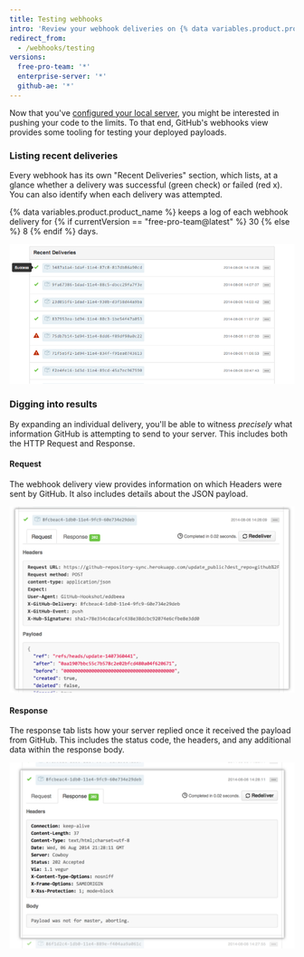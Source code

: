 ```yaml
---
title: Testing webhooks
intro: 'Review your webhook deliveries on {% data variables.product.prodname_dotcom %}, including the HTTP Request and payload as well as the response.'
redirect_from:
  - /webhooks/testing
versions:
  free-pro-team: '*'
  enterprise-server: '*'
  github-ae: '*'
---
```



Now that you've [configured your local server](/webhooks/configuring/), you might
be interested in pushing your code to the limits. To that end, GitHub's webhooks
view provides some tooling for testing your deployed payloads.

### Listing recent deliveries

Every webhook has its own "Recent Deliveries" section, which lists, at a glance whether a delivery was successful (green check) or failed (red x). You can also identify when each delivery was attempted.

{% data variables.product.product_name %} keeps a log of each webhook delivery for {% if currentVersion == "free-pro-team@latest" %} 30 {% else %} 8 {% endif %} days.

![Recent Deliveries view](/assets/images/webhooks_recent_deliveries.png)

### Digging into results

By expanding an individual delivery, you'll be able to witness *precisely*
what information GitHub is attempting to send to your server. This includes
both the HTTP Request and Response.

#### Request

The webhook delivery view provides information on which Headers were sent by GitHub.
It also includes details about the JSON payload.

![Viewing a payload request](/assets/images/payload_request_tab.png)

#### Response

The response tab lists how your server replied once it received the payload from
GitHub. This includes the status code, the headers, and any additional data
within the response body.

![Viewing a payload response](/assets/images/payload_response_tab.png)
